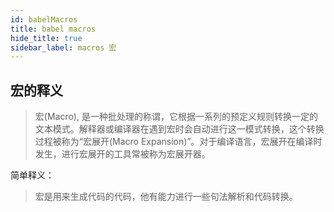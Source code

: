 ```yaml
---
id: babelMacros
title: babel macros
hide_title: true
sidebar_label: macros 宏
---
```


## 宏的释义

> 宏(Macro), 是一种批处理的称谓，它根据一系列的预定义规则转换一定的文本模式。解释器或编译器在遇到宏时会自动进行这一模式转换，这个转换过程被称为“宏展开(Macro Expansion)”。对于编译语言，宏展开在编译时发生，进行宏展开的工具常被称为宏展开器。

简单释义：

> 宏是用来生成代码的代码，他有能力进行一些句法解析和代码转换。


